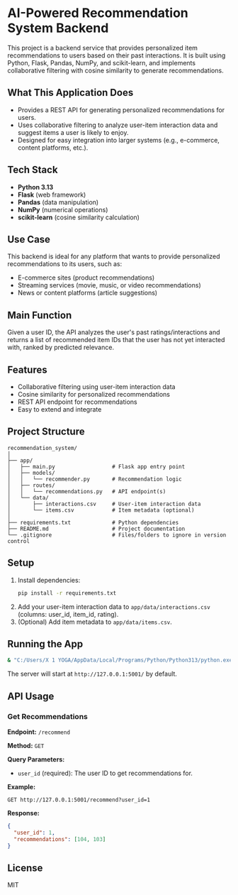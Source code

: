 

# AI-Powered Recommendation System Backend

This project is a backend service that provides personalized item recommendations to users based on their past interactions. It is built using Python, Flask, Pandas, NumPy, and scikit-learn, and implements collaborative filtering with cosine similarity to generate recommendations.

## What This Application Does

- Provides a REST API for generating personalized recommendations for users.
- Uses collaborative filtering to analyze user-item interaction data and suggest items a user is likely to enjoy.
- Designed for easy integration into larger systems (e.g., e-commerce, content platforms, etc.).

## Tech Stack

- **Python 3.13**
- **Flask** (web framework)
- **Pandas** (data manipulation)
- **NumPy** (numerical operations)
- **scikit-learn** (cosine similarity calculation)

## Use Case

This backend is ideal for any platform that wants to provide personalized recommendations to its users, such as:
- E-commerce sites (product recommendations)
- Streaming services (movie, music, or video recommendations)
- News or content platforms (article suggestions)

## Main Function

Given a user ID, the API analyzes the user's past ratings/interactions and returns a list of recommended item IDs that the user has not yet interacted with, ranked by predicted relevance.

## Features
- Collaborative filtering using user-item interaction data
- Cosine similarity for personalized recommendations
- REST API endpoint for recommendations
- Easy to extend and integrate

## Project Structure

```
recommendation_system/
│
├── app/
│   ├── main.py                  # Flask app entry point
│   ├── models/
│   │   └── recommender.py       # Recommendation logic
│   ├── routes/
│   │   └── recommendations.py   # API endpoint(s)
│   └── data/
│       ├── interactions.csv     # User-item interaction data
│       └── items.csv            # Item metadata (optional)
│
├── requirements.txt             # Python dependencies
├── README.md                    # Project documentation
└── .gitignore                   # Files/folders to ignore in version control
```

## Setup
1. Install dependencies:
   ```sh
   pip install -r requirements.txt
   ```
2. Add your user-item interaction data to `app/data/interactions.csv` (columns: user_id, item_id, rating).
3. (Optional) Add item metadata to `app/data/items.csv`.


## Running the App
```sh
& "C:/Users/X 1 YOGA/AppData/Local/Programs/Python/Python313/python.exe" -m app.main
```
The server will start at `http://127.0.0.1:5001/` by default.

## API Usage

### Get Recommendations
**Endpoint:** `/recommend`

**Method:** `GET`

**Query Parameters:**
- `user_id` (required): The user ID to get recommendations for.


**Example:**
```
GET http://127.0.0.1:5001/recommend?user_id=1
```


**Response:**
```json
{
  "user_id": 1,
  "recommendations": [104, 103]
}
```

## License
MIT
